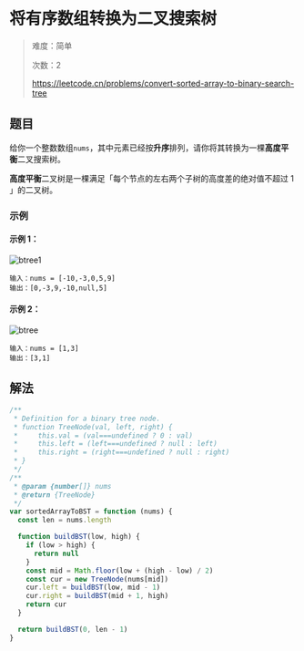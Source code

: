 # 将有序数组转换为二叉搜索树

> 难度：简单
>
> 次数：2
>
> https://leetcode.cn/problems/convert-sorted-array-to-binary-search-tree

## 题目

给你一个整数数组`nums`，其中元素已经按**升序**排列，请你将其转换为一棵**高度平衡**二叉搜索树。

**高度平衡**二叉树是一棵满足「每个节点的左右两个子树的高度差的绝对值不超过 1 」的二叉树。

### 示例

#### 示例 1：

![btree1](https://assets.leetcode.com/uploads/2021/02/18/btree1.jpg)

```
输入：nums = [-10,-3,0,5,9]
输出：[0,-3,9,-10,null,5]
```

#### 示例 2：

![btree](https://assets.leetcode.com/uploads/2021/02/18/btree.jpg)

```
输入：nums = [1,3]
输出：[3,1]
```

## 解法

```javascript
/**
 * Definition for a binary tree node.
 * function TreeNode(val, left, right) {
 *     this.val = (val===undefined ? 0 : val)
 *     this.left = (left===undefined ? null : left)
 *     this.right = (right===undefined ? null : right)
 * }
 */
/**
 * @param {number[]} nums
 * @return {TreeNode}
 */
var sortedArrayToBST = function (nums) {
  const len = nums.length

  function buildBST(low, high) {
    if (low > high) {
      return null
    }
    const mid = Math.floor(low + (high - low) / 2)
    const cur = new TreeNode(nums[mid])
    cur.left = buildBST(low, mid - 1)
    cur.right = buildBST(mid + 1, high)
    return cur
  }

  return buildBST(0, len - 1)
}
```
